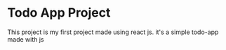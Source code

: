 # Todo App Project 
This project is my first project made using react js. 
it's a simple todo-app made with js
